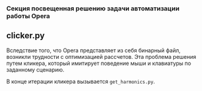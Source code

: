 ### Секция посвещенная решению задачи автоматизации работы Opera

## clicker.py

Вследствие того, что Opera представляет из себя бинарный файл, возникли трудности с оптимизацией рассчетов. Эта проблема решения путем кликера, который имитирует поведение мыши и клавиатуры по заданному сценарию. 

В конце итерации кликера вызывается ```get_harmonics.py```.
